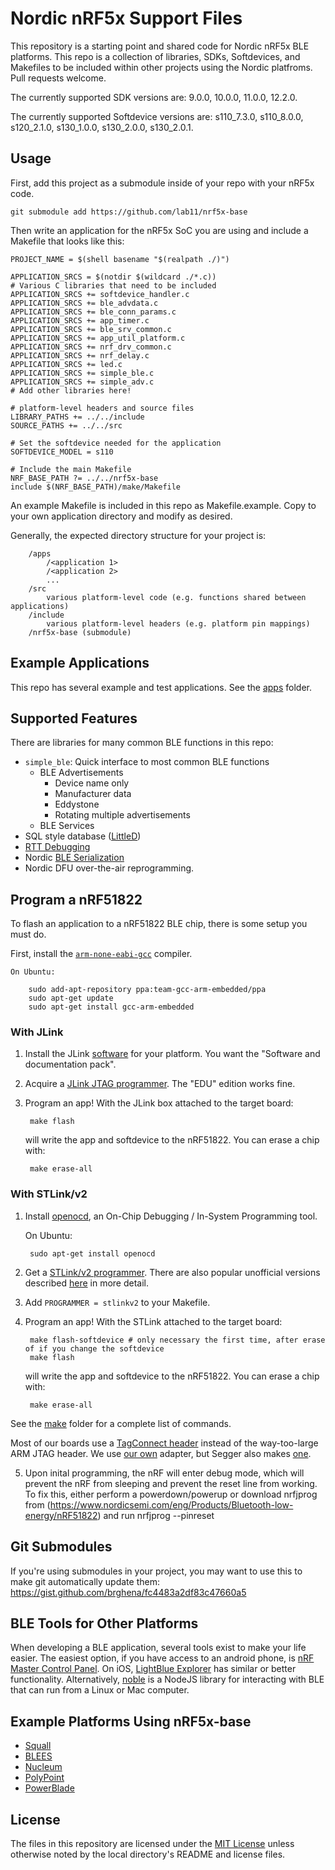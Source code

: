 Nordic nRF5x Support Files
==========================

This repository is a starting point and shared code for Nordic nRF5x BLE platforms. This repo is
a collection of libraries, SDKs, Softdevices, and Makefiles to be included
within other projects using the Nordic platfroms. Pull requests welcome.

The currently supported SDK versions are: 9.0.0, 10.0.0, 11.0.0, 12.2.0.

The currently supported Softdevice versions are:
s110_7.3.0, s110_8.0.0, s120_2.1.0, s130_1.0.0, s130_2.0.0, s130_2.0.1.


Usage
-----

First, add this project as a submodule inside of your repo with your
nRF5x code.

    git submodule add https://github.com/lab11/nrf5x-base

Then write an application for the nRF5x SoC you are using and include
a Makefile that looks like this:

```make
PROJECT_NAME = $(shell basename "$(realpath ./)")

APPLICATION_SRCS = $(notdir $(wildcard ./*.c))
# Various C libraries that need to be included
APPLICATION_SRCS += softdevice_handler.c
APPLICATION_SRCS += ble_advdata.c
APPLICATION_SRCS += ble_conn_params.c
APPLICATION_SRCS += app_timer.c
APPLICATION_SRCS += ble_srv_common.c
APPLICATION_SRCS += app_util_platform.c
APPLICATION_SRCS += nrf_drv_common.c
APPLICATION_SRCS += nrf_delay.c
APPLICATION_SRCS += led.c
APPLICATION_SRCS += simple_ble.c
APPLICATION_SRCS += simple_adv.c
# Add other libraries here!

# platform-level headers and source files
LIBRARY_PATHS += ../../include
SOURCE_PATHS += ../../src

# Set the softdevice needed for the application
SOFTDEVICE_MODEL = s110

# Include the main Makefile
NRF_BASE_PATH ?= ../../nrf5x-base
include $(NRF_BASE_PATH)/make/Makefile
```
An example Makefile is included in this repo as Makefile.example. Copy to your
own application directory and modify as desired.

Generally, the expected directory structure for your project is:
```
    /apps
        /<application 1>
        /<application 2>
        ...
    /src
        various platform-level code (e.g. functions shared between applications)
    /include
        various platform-level headers (e.g. platform pin mappings)
    /nrf5x-base (submodule)
```

Example Applications
--------------------

This repo has several example and test applications. See the
[apps](https://github.com/lab11/nrf5x-base/tree/master/apps)
folder.

Supported Features
--------------

There are libraries for many common BLE functions in this repo:

- `simple_ble`: Quick interface to most common BLE functions
  - BLE Advertisements
    - Device name only
    - Manufacturer data
    - Eddystone
    - Rotating multiple advertisements
  - BLE Services
- SQL style database ([LittleD](https://github.com/graemedouglas/LittleD))
- [RTT Debugging](https://www.segger.com/pr-j-link-real-time.html)
- Nordic [BLE Serialization](http://infocenter.nordicsemi.com/index.jsp?topic=%2Fcom.nordic.infocenter.sdk51.v10.0.0%2Fble_serialization_s110_events.html)
- Nordic DFU over-the-air reprogramming.



Program a nRF51822
------------------

To flash an application to a nRF51822 BLE chip, there is some setup
you must do.

First, install the [`arm-none-eabi-gcc`](https://launchpad.net/gcc-arm-embedded) compiler.

    On Ubuntu:

        sudo add-apt-repository ppa:team-gcc-arm-embedded/ppa
        sudo apt-get update
        sudo apt-get install gcc-arm-embedded

### With JLink

1. Install the JLink [software](https://www.segger.com/jlink-software.html)
for your platform. You want the "Software and documentation pack".

2. Acquire a [JLink JTAG programmer](https://www.segger.com/jlink-general-info.html).
The "EDU" edition works fine.

3. Program an app! With the JLink box attached to the target board:

        make flash

    will write the app and softdevice to the nRF51822. You can erase
    a chip with:

        make erase-all

### With STLink/v2

1. Install [openocd](http://openocd.org/), an On-Chip Debugging / In-System Programming tool.

    On Ubuntu:

        sudo apt-get install openocd

2. Get a [STLink/v2 programmer](http://www.st.com/en/development-tools/st-link-v2.html).
There are also popular unofficial versions described [here](http://wiki.sgmk-ssam.ch/wiki/STM32_dev#ST-Link_V2_Programmer) in more detail.

3. Add `PROGRAMMER = stlinkv2` to your Makefile.

4. Program an app! With the STLink attached to the target board:

        make flash-softdevice # only necessary the first time, after erase of if you change the softdevice
        make flash

    will write the app and softdevice to the nRF51822. You can erase
    a chip with:

        make erase-all


See the [make](https://github.com/lab11/nrf5x-base/tree/master/make) folder for a complete list of commands.

Most of our boards use a [TagConnect header](http://www.tag-connect.com/TC2030-IDC-NL) instead of the way-too-large ARM JTAG header. We use [our own](https://github.com/lab11/jtag-tagconnect) adapter, but Segger also makes [one](https://www.segger.com/jlink-6-pin-needle-adapter.html).

5. Upon inital programming, the nRF will enter debug mode, which will prevent the nRF from sleeping and 
   prevent the reset line from working. To fix this, either perform a powerdown/powerup or download nrfjprog from 
   (https://www.nordicsemi.com/eng/Products/Bluetooth-low-energy/nRF51822) and run nrfjprog --pinreset

Git Submodules
--------------

If you're using submodules in your project, you may want to use this to make
git automatically update them:
https://gist.github.com/brghena/fc4483a2df83c47660a5


BLE Tools for Other Platforms
-----------------

When developing a BLE application, several tools exist to make your life easier.
The easiest option, if you have access to an android phone, is [nRF Master Control Panel](https://play.google.com/store/apps/details?id=no.nordicsemi.android.mcp&hl=en).
On iOS, [LightBlue Explorer](https://itunes.apple.com/us/app/lightblue-explorer-bluetooth/id557428110?mt=8)
has similar or better functionality. Alternatively,
[noble](https://github.com/sandeepmistry/noble) is a NodeJS library for interacting with BLE that can run from
a Linux or Mac computer.

Example Platforms Using nRF5x-base
----------------------------------

- [Squall](https://github.com/helena-project/squall)
- [BLEES](https://github.com/lab11/blees)
- [Nucleum](https://github.com/lab11/nucleum)
- [PolyPoint](https://github.com/lab11/polypoint)
- [PowerBlade](https://github.com/lab11/powerblade)


License
-------

The files in this repository are licensed under the [MIT License](LICENSE)
unless otherwise noted by the local directory's README and license files.

